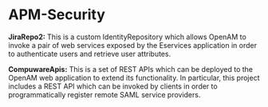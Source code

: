 APM-Security
============

<p><b>JiraRepo2:</b> This is a custom IdentityRepository which allows OpenAM to invoke a pair of web services exposed by the Eservices application in order to authenticate users and retrieve user attributes.</p>
<p><b>CompuwareApis:</b> This is a set of REST APIs which can be deployed to the OpenAM web application to extend its functionality. In particular, this project includes a REST API which can be invoked by clients in order to programmatically register remote SAML service providers.</p>
